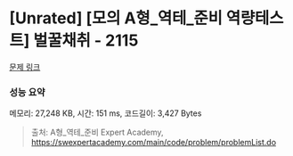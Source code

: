 # [Unrated] [모의 A형_역테_준비 역량테스트] 벌꿀채취 - 2115 

[문제 링크](https://swexpertacademy.com/main/code/problem/problemDetail.do?contestProbId=AV5V4A46AdIDFAWu) 

### 성능 요약

메모리: 27,248 KB, 시간: 151 ms, 코드길이: 3,427 Bytes



> 출처: A형_역테_준비 Expert Academy, https://swexpertacademy.com/main/code/problem/problemList.do